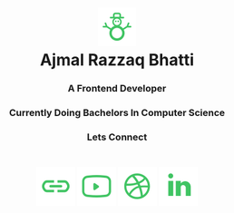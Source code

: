 <h1 align="center"> <img src="/snowman.svg" /><br/>Ajmal Razzaq Bhatti </h1>

<h3 align="center">A Frontend Developer</h3>
<h3 align="center">Currently Doing Bachelors In Computer Science</h3>

<div align="center"> <h3> Lets Connect<h3/><br/>
	<a href="https://technovexis.blogspot.com" target="blank"><img src="/link.svg"></a>
	<a href="https://youtube.com/@technovexis" target="blank"><img src="/youtube.svg"></a>
	<a href="https://dribble.com/ajmalrazzaq07" target="blank"><img src="/dribble.svg"></a>
	<a href="https://www.linkedin.com/in/ajmalrazzaq07/" target="blank"><img src="/linkedin.svg"> </a>
	</div>
 <div id="content"></div>
    <script>
      function handleResponse(response) {
        for (let index = 0; index < response.items.length; index++) {
          document.getElementById(
            "content"
          ).innerHTML += `<a href="${response.items[index].url}"><h3>${response.items[index].title}<h3/><a/>`;
        }
      }
    </script>
    <script src="https://www.googleapis.com/blogger/v3/blogs/7016632769047313605/posts?callback=handleResponse&key=AIzaSyCdhZUApTL8uPMeTg89vp6dLJdkZoC8WyI"></script>


